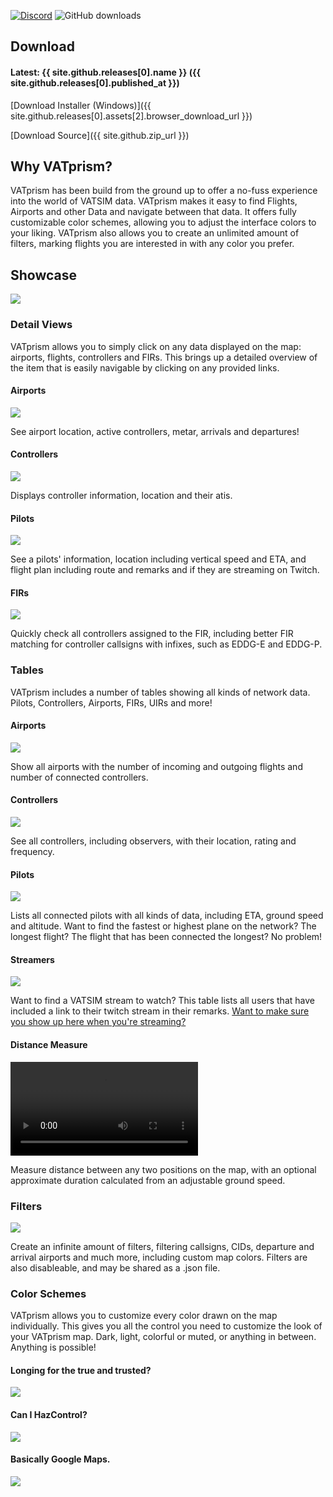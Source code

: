 [![Discord](https://img.shields.io/discord/801211199592857672.svg?label=&logo=discord&logoColor=ffffff&color=7389D8&labelColor=6A7EC2)](https://discord.gg/XPpFHhT8sk) ![GitHub downloads](https://img.shields.io/github/downloads/marvk/vatprism/total)

## Download

#### Latest: {{ site.github.releases[0].name }} ({{ site.github.releases[0].published_at }})

[Download Installer (Windows)]({{ site.github.releases[0].assets[2].browser_download_url }})

[Download Source]({{ site.github.zip_url }})

## Why VATprism?

VATprism has been build from the ground up to offer a no-fuss experience into the world of VATSIM data. VATprism makes
it easy to find Flights, Airports and other Data and navigate between that data. It offers fully customizable color
schemes, allowing you to adjust the interface colors to your liking. VATprism also allows you to create an unlimited
amount of filters, marking flights you are interested in with any color you prefer.

## Showcase

[![](assets/images/showcase/overview.png)](assets/images/showcase/overview.png)

### Detail Views

VATprism allows you to simply click on any data displayed on the map: airports, flights, controllers and FIRs. This
brings up a detailed overview of the item that is easily navigable by clicking on any provided links.

#### Airports

[![](assets/images/showcase/detail_airport.png)](assets/images/showcase/detail_airport.png)

See airport location, active controllers, metar, arrivals and departures!

#### Controllers

[![](assets/images/showcase/detail_controller.png)](assets/images/showcase/detail_controller.png)

Displays controller information, location and their atis.

#### Pilots

[![](assets/images/showcase/detail_pilot.png)](assets/images/showcase/detail_pilot.png)

See a pilots' information, location including vertical speed and ETA, and flight plan including route and remarks and if
they are streaming on Twitch.

#### FIRs

[![](assets/images/showcase/detail_fir.png)](assets/images/showcase/detail_fir.png)

Quickly check all controllers assigned to the FIR, including better FIR matching for controller callsigns with infixes,
such as EDDG-E and EDDG-P.

### Tables

VATprism includes a number of tables showing all kinds of network data. Pilots, Controllers, Airports, FIRs, UIRs and
more!

#### Airports

[![](assets/images/showcase/table_airports.png)](assets/images/showcase/table_airports.png)

Show all airports with the number of incoming and outgoing flights and number of connected controllers.

#### Controllers

[![](assets/images/showcase/table_controllers.png)](assets/images/showcase/table_controllers.png)

See all controllers, including observers, with their location, rating and frequency.

#### Pilots

[![](assets/images/showcase/table_pilots.png)](assets/images/showcase/table_pilots.png)

Lists all connected pilots with all kinds of data, including ETA, ground speed and altitude. Want to find the fastest or
highest plane on the network? The longest flight? The flight that has been connected the longest? No problem!

#### Streamers

[![](assets/images/showcase/table_streamers.png)](assets/images/showcase/table_streamers.png)

Want to find a VATSIM stream to watch? This table lists all users that have included a link to their twitch stream in
their remarks. [Want to make sure you show up here when you're streaming?](/streamers)

#### Distance Measure

<video autoplay loop controls>
  <source src="assets/images/showcase/distance_measure.mp4" type="video/mp4">
Your browser does not support the video tag.
</video> 

Measure distance between any two positions on the map, with an optional approximate duration calculated from an
adjustable ground speed.

### Filters

[![](assets/images/showcase/filters.png)](assets/images/showcase/filters.png)

Create an infinite amount of filters, filtering callsigns, CIDs, departure and arrival airports and much more, including
custom map colors. Filters are also disableable, and may be shared as a .json file.

### Color Schemes

VATprism allows you to customize every color drawn on the map individually. This gives you all the control you need to
customize the look of your VATprism map. Dark, light, colorful or muted, or anything in between. Anything is possible!

#### Longing for the true and trusted?

[![](assets/images/showcase/color_scheme_vatspy.png)](assets/images/showcase/color_scheme_vatspy.png)

#### Can I HazControl?

[![](assets/images/showcase/color_scheme_haz.png)](assets/images/showcase/color_scheme_haz.png)

#### Basically Google Maps.

[![](assets/images/showcase/color_scheme_real.png)](assets/images/showcase/color_scheme_real.png)